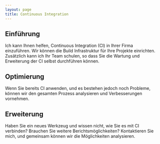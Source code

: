 ```yaml
---
layout: page
title: Continuous Integration
---
```

## Einführung

Ich kann Ihnen helfen, Continuous Integration (CI) in Ihrer Firma einzuführen.
Wir können die Build Infrastruktur für Ihre Projekte einrichten.
Zusätzlich kann ich Ihr Team schulen, so dass Sie die Wartung und Erweiterung 
der CI selbst durchführen können.

## Optimierung
Wenn Sie bereits CI anwenden, und es bestehen jedoch noch Probleme, 
können wir den gesamten Prozess analysieren und Verbesserungen vornehmen.

## Erweiterung
Haben Sie ein neues Werkzeug und wissen nicht, wie Sie es mit CI verbinden?
Brauchen Sie weitere Berichtsmöglichkeiten? 
Kontaktieren Sie mich, und gemeinsam können wir die Möglichkeiten analysieren.
